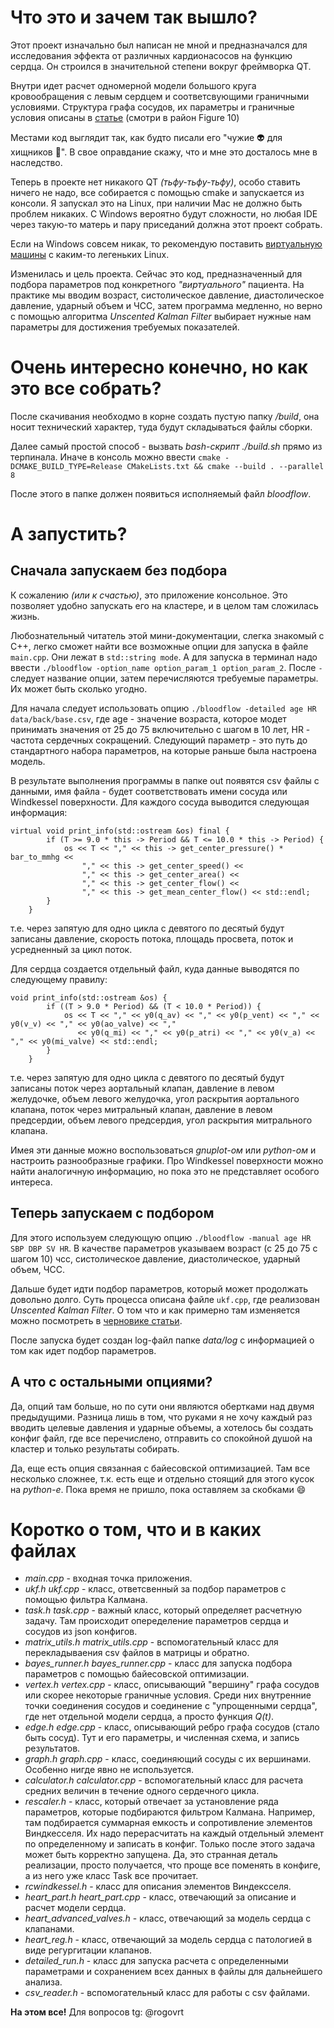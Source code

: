 # Что это и зачем так вышло?
Этот проект изначально был написан не мной и предназначался для исследования эффекта от различных кардионасосов на функцию сердца. Он строился в значительной степени вокруг фреймворка QT.

Внутри идет расчет одномерной модели большого круга кровообращения с левым сердцем и соответсвующими граничными условиями. Структура графа сосудов, их параметры и граничные условия описаны в [статье](https://pubmed.ncbi.nlm.nih.gov/26100764/) (смотри в район Figure 10)

Местами код выглядит так, как будто писали его "чужие :alien: для хищников :wolf:". В свое оправдание скажу, что и мне это досталось мне в наследство.

Теперь в проекте нет никакого QT _(тьфу-тьфу-тьфу)_, особо ставить ничего не надо, все собирается с помощью cmake и запускается из консоли. Я запускал это на Linux, при наличии Mac не должно быть проблем никаких. С Windows вероятно будут сложности, но любая IDE через такую-то матерь и пару приседаний должна этот проект собрать.

Если на Windows совсем никак, то рекомендую поставить [виртуальную машины](https://www.virtualbox.org/) с каким-то легеньких Linux.

Изменилась и цель проекта. Сейчас это код, предназначенный для подбора параметров под конкретного _"виртуального"_ пациента. На практике мы вводим возраст, систолическое давление, диастолическое давление, ударный объем и ЧСС, затем программа медленно, но верно с помощью алгоритма _Unscented Kalman Filter_ выбирает нужные нам параметры для достижения требуемых показателей.

# Очень интересно конечно, но как это все собрать?
После скачивания необходмо в корне создать пустую папку _/build_, она носит технический характер, туда будут складываться файлы сборки.

Далее самый простой способ - вызвать _bash-скрипт_ _./build.sh_ прямо из терпинала. Иначе в консоль можно ввести 
```cmake -DCMAKE_BUILD_TYPE=Release CMakeLists.txt && cmake --build . --parallel 8```

После этого в папке должен появиться исполняемый файл _bloodflow_.

# А запустить?

## Сначала запускаем без подбора
К сожалению _(или к счастью)_, это приложение консольное. Это позволяет удобно запускать его на кластере, и в целом там сложилась жизнь.

Любознательный читатель этой мини-документации, слегка знакомый с C++, легко сможет найти все возможные опции для запуска в файле ```main.cpp```. Они лежат в ```std::string mode```. 
А для запуска в терминал надо ввести ```./bloodflow -option_name option_param_1 option_param_2```. После ```-``` следует название опции, затем перечисляются требуемые параметры. Их может быть сколько угодно.

Для начала следует использовать опцию ```./bloodflow -detailed age HR data/back/base.csv```, где age - значение возраста, которое модет принимать значения от 25 до 75 включительно с шагом в 10 лет, HR - частота сердечных сокращений. Следующий параметр - это путь до стандартного набора параметров, на которые раньше была настроена модель.

В результате выполнения программы в папке out появятся csv файлы с данными, имя файла - будет соответствовать имени сосуда или Windkessel поверхности. Для каждого сосуда выводится следующая информация:
```
virtual void print_info(std::ostream &os) final {
        if (T >= 9.0 * this -> Period && T <= 10.0 * this -> Period) {
            os << T << "," << this -> get_center_pressure() * bar_to_mmhg <<
                "," << this -> get_center_speed() <<
                "," << this -> get_center_area() <<
                "," << this -> get_center_flow() <<
                "," << this -> get_mean_center_flow() << std::endl;
        }
    }
```
т.е. через запятую для одно цикла с девятого по десятый будут записаны давление, скорость потока, площадь просвета, поток и усредненный за цикл поток. 

Для сердца создается отдельный файл, куда данные выводятся по следующему правилу:
```
void print_info(std::ostream &os) {
        if ((T > 9.0 * Period) && (T < 10.0 * Period)) {
            os << T << "," << y0(q_av) << "," << y0(p_vent) << "," << y0(v_v) << "," << y0(ao_valve) << ","
               << y0(q_mi) << "," << y0(p_atri) << "," << y0(v_a) << "," << y0(mi_valve) << std::endl;
        }
    }
```
т.е. через запятую для одно цикла с девятого по десятый будут записаны поток через аортальный клапан, давление в левом желудочке, объем левого желудочка, угол раскрытия аортального клапана, поток через митральный клапан, давление в левом предсердии, объем левого предсердия, угол раскрытия митрального клапана.

Имея эти данные можно воспользоваться _gnuplot-ом_ или _python-ом_ и настроить разнообразные графики.
Про Windkessel поверхности можно найти аналогичную информацию, но пока это не представляет особого интереса.

## Теперь запускаем с подбором
Для этого используем следующую опцию ```./bloodflow -manual age HR SBP DBP SV HR```. В качестве параметров указываем возраст (с 25 до 75 с шагом 10) чсс, систолическое давление, диастолическое, ударный объем, ЧСС.

Дальше будет идти подбор параметров, который может продолжать довольно долго. Суть процесса описана файле ```ukf.cpp```, где реализован _Unscented Kalman Filter_. О том что и как примерно там изменяется можно посмотреть в [черновике статьи](https://cloud.mail.ru/public/pxdG/eJRhL1yed).

После запуска будет создан log-файл папке _data/log_ с информацией о том как идет подбор параметров.

## А что с остальными опциями?
Да, опций там больше, но по сути они являются обертками над двумя предыдущими. Разница лишь в том, что руками я не хочу каждый раз вводить целевые давления и ударные объемы, а хотелось бы создать конфиг файл, где все перечислено, отправить со спокойной душой на кластер и только результаты собирать.

Да, еще есть опция связанная с байесовской оптимизацией. Там все несколько сложнее, т.к. есть еще и отдельно стоящий для этого кусок на _python-е_. Пока время не пришло, пока оставляем за скобками :smile:

# Коротко о том, что и в каких файлах
- _main.cpp_ - входная точка приложения.
- _ukf.h ukf.cpp_ - класс, ответсвенный за подбор параметров с помощью фильтра Калмана.
- _task.h task.cpp_ - важный класс, который определяет расчетную задачу. Там происходит опеределение параметров сердца и сосудов из json конфигов.
- _matrix_utils.h matrix_utils.cpp_ - вспомогательный класс для перекладываения csv файлов в матрицы и обратно.
- _bayes_runner.h bayes_runner.cpp_ - класс для запуска подбора параметров с помощью байесовской оптимизации.
- _vertex.h vertex.cpp_ - класс, описывающий "вершину" графа сосудов или скорее некоторые граничные условия. Среди них внутренние точки соединения сосудов и соединение с "упрощенными сердца", где нет отдельной модели сердца, а просто функция _Q(t)_.
- _edge.h edge.cpp_ - класс, описывающий ребро графа сосудов (стало быть сосуд). Тут и его параметры, и численная схема, и запись результатов.
- _graph.h graph.cpp_ - класс, соединяющий сосуды с их вершинами. Особенно нигде явно не используется.
- _calculator.h calculator.cpp_ - вспомогательный класс для расчета средних величин в течение одного сердечного цикла.
- _rescaler.h_ - класс, который отвечает за установление ряда параметров, которые подбираются фильтром Калмана. Например, там подбирается суммарная емкость и сопротивление элементов Виндкесселя. Их надо перерасчитать на каждый отдельный элемент по определенному и записать в конфиг. Только после этого задача может быть корректно запущена. Да, это странная деталь реализации, просто получается, что проще все поменять в конфиге, а из него уже класс Task все прочитает.
- _rcwindkessel.h_ - класс для описания элементов Виндексселя.
- _heart_part.h heart_part.cpp_ - класс, отвечающий за описание и расчет модели сердца.
- _heart_advanced_valves.h_ - класс, отвечающий за модель сердца с клапанами.
- _heart_reg.h_ - класс, отвечающий за модель сердца с патологией в виде регургитации клапанов.
- _detailed_run.h_ - класс для запуска расчета с определенными параметрами и сохранением всех данных в файлы для дальнейшего анализа.
- _csv_reader.h_ - вспомогательный класс для работы с csv файлами.

**На этом все!**
Для вопросов tg: @rogovrt
